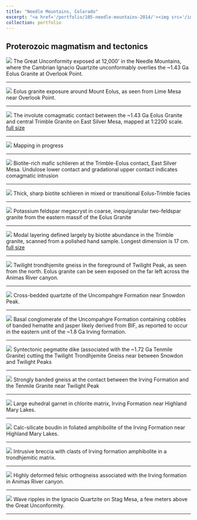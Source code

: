 ```yaml
---
title: "Needle Mountains, Colorado"
excerpt: "<a href='/portfolio/105-needle-mountains-2014/'><img src='/images/EaMapSmall.jpg'></a>"
collection: portfolio
---
```

Proterozoic magmatism and tectonics
---

<a href='/images/Eolus1.jpg'><img src='/images/Eolus1.jpg'></a>
The Great Unconformity exposed at 12,000' in the Needle Mountains, where the Cambrian Ignacio Quartzite unconformably overlies the ~1.43 Ga Eolus Granite at Overlook Point.

---

<a href='/images/Eolus2.jpg'><img src='/images/Eolus2.jpg'></a>
Eolus granite exposure around Mount Eolus, as seen from Lime Mesa near Overlook Point.

---

<a href='/images/EaMapSmall.jpg'><img src='/images/EaMapSmall.jpg'></a> 
The involute comagmatic contact between the ~1.43 Ga Eolus Granite and central Trimble Granite on East Silver Mesa, mapped at 1:2200 scale. <a href='/images/EaMap.jpg'>full size</a> 

---

<a href='/images/Mapping.jpg'><img src='/images/Mapping.jpg'></a> 
Mapping in progress

---

<a href='/images/TrimbleEolus.jpg'><img src='/images/TrimbleEolus.jpg'></a> 
Biotite-rich mafic schlieren at the Trimble-Eolus contact, East Silver Mesa. Undulose lower contact and gradational upper contact indicates comagmatic intrusion

---

<a href='/images/TrimbleSchlieren.jpg'><img src='/images/TrimbleSchlieren.jpg'></a> 
Thick, sharp biotite schlieren in mixed or transitional Eolus-Trimble facies

---

<a href='/images/EEolus.jpg'><img src='/images/EEolus.jpg'></a> 
Potassium feldspar megacryst in coarse, inequigranular two-feldspar granite from the eastern massif of the Eolus Granite

---

<a href='/images/TrimbleModalLayeringSmall.jpg'><img src='/images/TrimbleModalLayeringSmall.jpg'></a> 
Modal layering defined largely by biotite abundance in the Trimble granite, scanned from a polished hand sample. Longest dimension is 17 cm. <a href='/images/TrimbleModalLayering.jpg'>full size</a> 

---

<a href='/images/Twilight1.jpg'><img src='/images/Twilight1.jpg'></a>
Twilight trondhjemite gneiss in the foreground of Twilight Peak, as seen from the north. Eolus granite can be seen exposed on the far left across the Animas River canyon.

---

<a href='/images/UncompaghreCrossbeds.jpg'><img src='/images/UncompaghreCrossbeds.jpg'></a>
Cross-bedded quartzite of the Uncompahgre Formation near Snowdon Peak.

---

<a href='/images/UncompaghreBIF.jpg'><img src='/images/UncompaghreBIF.jpg'></a>
 Basal conglomerate of the Uncompahgre Formation containing cobbles of banded hematite and jasper likely derived from BIF, as reported to occur in the eastern unit of the ~1.8 Ga Irving formation.
  
---

<a href='/images/SnowdonPegmatite.jpg'><img src='/images/SnowdonPegmatite.jpg'></a>
Syntectonic pegmatite dike (associated with the ~1.72 Ga Tenmile Granite) cutting the Twilight Trondhjemite Gneiss near between Snowdon and Twilight Peaks
  
---

<a href='/images/IrvingBandedGneiss.jpg'><img src='/images/IrvingBandedGneiss.jpg'></a>
Strongly banded gneiss at the contact between the Irving Formation and the Tenmile Granite near Twilight Peak
  
---

<a href='/images/IrvingGarnet.jpg'><img src='/images/IrvingGarnet.jpg'></a>
Large euhedral garnet in chlorite matrix, Irving Formation near Highland Mary Lakes.
  
---

<a href='/images/IrvingBoudin.jpg'><img src='/images/IrvingBoudin.jpg'></a>
Calc-silicate boudin in foliated amphibolite of the Irving Formation near Highland Mary Lakes.
  
---

<a href='/images/IrvingIntrusiveBreccia.jpg'><img src='/images/IrvingIntrusiveBreccia.jpg'></a>
Intrusive breccia with clasts of Irving formation amphibolite in a trondhjemitic matrix.
  
---

<a href='/images/IrvingFelsicGneiss.jpg'><img src='/images/IrvingFelsicGneiss.jpg'></a>
Highly deformed felsic orthogneiss associated with the Irving formation in Animas River canyon. 
  
---

<a href='/images/IgnacioRippleStriation.jpg'><img src='/images/IgnacioRippleStriation.jpg'></a>
Wave ripples in the Ignacio Quartzite on Stag Mesa, a few meters above the Great Unconformity.
 
---